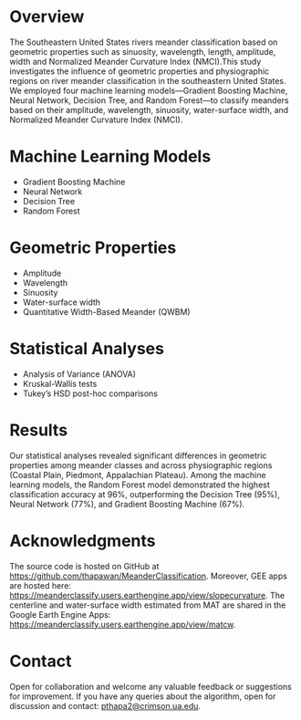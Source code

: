 # Overview
The Southeastern United States rivers meander classification based on geometric properties such as sinuosity, wavelength, length, amplitude, width and Normalized Meander Curvature Index (NMCI).This study investigates the influence of geometric properties and physiographic regions on river meander classification in the southeastern United States. We employed four machine learning models—Gradient Boosting Machine, Neural Network, Decision Tree, and Random Forest—to classify meanders based on their amplitude, wavelength, sinuosity, water-surface width, and Normalized Meander Curvature Index (NMCI).
# Machine Learning Models
- Gradient Boosting Machine
- Neural Network
- Decision Tree
- Random Forest
# Geometric Properties
- Amplitude
- Wavelength
- Sinuosity
- Water-surface width
- Quantitative Width-Based Meander (QWBM)
# Statistical Analyses
- Analysis of Variance (ANOVA)
- Kruskal-Wallis tests
- Tukey’s HSD post-hoc comparisons
# Results
Our statistical analyses revealed significant differences in geometric properties among meander classes and across physiographic regions (Coastal Plain, Piedmont, Appalachian Plateau). Among the machine learning models, the Random Forest model demonstrated the highest classification accuracy at 96%, outperforming the Decision Tree (95%), Neural Network (77%), and Gradient Boosting Machine (67%).
# Acknowledgments
The source code is hosted on GitHub at https://github.com/thapawan/MeanderClassification. Moreover, GEE apps are hosted here: https://meanderclassify.users.earthengine.app/view/slopecurvature. The centerline and water-surface width estimated from MAT are shared in the Google Earth Engine Apps: https://meanderclassify.users.earthengine.app/view/matcw.
# Contact
Open for collaboration and welcome any valuable feedback or suggestions for improvement. If you have any queries about the algorithm, open for discussion and contact: pthapa2@crimson.ua.edu.
